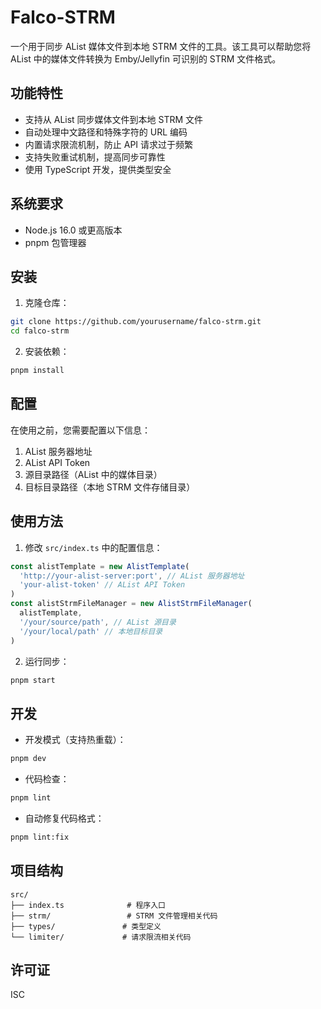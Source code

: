 # Falco-STRM

一个用于同步 AList 媒体文件到本地 STRM 文件的工具。该工具可以帮助您将 AList 中的媒体文件转换为 Emby/Jellyfin 可识别的 STRM 文件格式。

## 功能特性

- 支持从 AList 同步媒体文件到本地 STRM 文件
- 自动处理中文路径和特殊字符的 URL 编码
- 内置请求限流机制，防止 API 请求过于频繁
- 支持失败重试机制，提高同步可靠性
- 使用 TypeScript 开发，提供类型安全

## 系统要求

- Node.js 16.0 或更高版本
- pnpm 包管理器

## 安装

1. 克隆仓库：
```bash
git clone https://github.com/yourusername/falco-strm.git
cd falco-strm
```

2. 安装依赖：
```bash
pnpm install
```

## 配置

在使用之前，您需要配置以下信息：

1. AList 服务器地址
2. AList API Token
3. 源目录路径（AList 中的媒体目录）
4. 目标目录路径（本地 STRM 文件存储目录）

## 使用方法

1. 修改 `src/index.ts` 中的配置信息：
```typescript
const alistTemplate = new AlistTemplate(
  'http://your-alist-server:port', // AList 服务器地址
  'your-alist-token' // AList API Token
)
const alistStrmFileManager = new AlistStrmFileManager(
  alistTemplate,
  '/your/source/path', // AList 源目录
  '/your/local/path' // 本地目标目录
)
```

2. 运行同步：
```bash
pnpm start
```

## 开发

- 开发模式（支持热重载）：
```bash
pnpm dev
```

- 代码检查：
```bash
pnpm lint
```

- 自动修复代码格式：
```bash
pnpm lint:fix
```

## 项目结构

```
src/
├── index.ts              # 程序入口
├── strm/                 # STRM 文件管理相关代码
├── types/               # 类型定义
└── limiter/             # 请求限流相关代码
```

## 许可证

ISC
